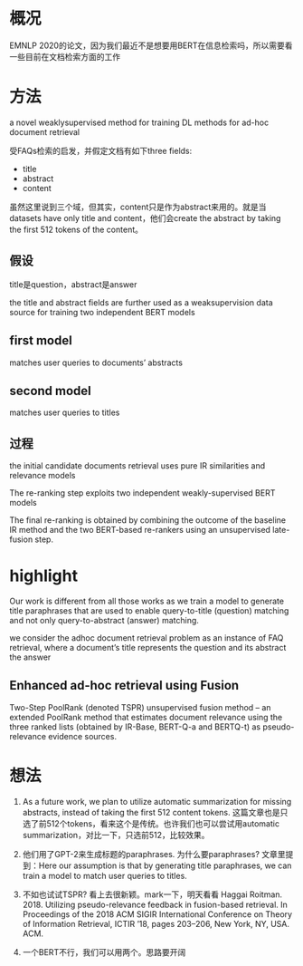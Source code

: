 # 概况
EMNLP 2020的论文，因为我们最近不是想要用BERT在信息检索吗，所以需要看一些目前在文档检索方面的工作

# 方法
a novel weaklysupervised method for training DL methods for ad-hoc document retrieval

受FAQs检索的启发，并假定文档有如下three fields:
- title
- abstract
- content

虽然这里说到三个域，但其实，content只是作为abstract来用的。就是当datasets have only title and content，他们会create the abstract by taking the first 512 tokens of the content。


## 假设
title是question，abstract是answer

the title and abstract fields are further used as a weaksupervision data source for training two independent BERT models

## first model
matches user queries to documents’ abstracts

## second model
matches user queries to titles

## 过程
the initial candidate documents retrieval uses pure IR similarities and relevance models

The re-ranking step exploits two independent weakly-supervised BERT models

The final re-ranking is obtained by combining the outcome of the baseline IR method and the two BERT-based re-rankers using an unsupervised late-fusion step.

# highlight
Our work is different from all those works as we train a model to generate title paraphrases that are used to enable query-to-title (question) matching and not only query-to-abstract (answer) matching.

we consider the adhoc document retrieval problem as an instance of FAQ retrieval, where a document’s title represents the question and its abstract the answer

## Enhanced ad-hoc retrieval using Fusion
Two-Step PoolRank (denoted TSPR) unsupervised fusion method – an extended PoolRank method that estimates document relevance using the three ranked lists (obtained by IR-Base, BERT-Q-a and BERTQ-t) as pseudo-relevance evidence sources.


# 想法
1. As a future work, we plan to utilize automatic summarization for missing abstracts, instead of taking the first 512 content tokens. 这篇文章也是只选了前512个tokens，看来这个是传统。也许我们也可以尝试用automatic summarization，对比一下，只选前512，比较效果。

2. 他们用了GPT-2来生成标题的paraphrases. 为什么要paraphrases?
文章里提到：Here our assumption is that by generating title paraphrases, we can train a model to match user queries to titles.

3. 不如也试试TSPR? 看上去很新颖。mark一下，明天看看 Haggai Roitman. 2018. Utilizing pseudo-relevance feedback in fusion-based retrieval. In Proceedings of the 2018 ACM SIGIR International Conference on Theory of Information Retrieval, ICTIR ’18, pages 203–206, New York, NY, USA. ACM.

4. 一个BERT不行，我们可以用两个。思路要开阔
